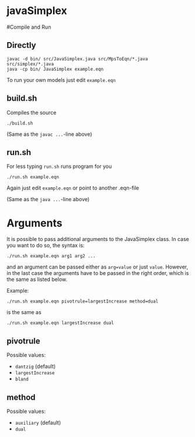 # javaSimplex

#Compile and Run
## Directly
```
javac -d bin/ src/JavaSimplex.java src/MpsToEqn/*.java src/simplex/*.java
java -cp bin/ JavaSimplex example.eqn
```
To run your own models just edit ```example.eqn```

## build.sh
Compiles the source
```
./build.sh
```
(Same as the ```javac ...```-line above)

## run.sh
For less typing ```run.sh``` runs program for you
```
./run.sh example.eqn
```
Again just edit ```example.eqn``` or point to another .eqn-file

(Same as the ```java ...```-line above)


# Arguments
It is possible to pass additional arguments to the JavaSimplex class. In case you want to do so, the syntax is:
```
./run.sh example.eqn arg1 arg2 ...
```

and an argument can be passed either as ```arg=value``` or just ```value```. However, in the last case the arguments have to be passed in the right order, which is the same as listed below.

Example:
```
./run.sh example.eqn pivotrule=largestIncrease method=dual
```
is the same as
```
./run.sh example.eqn largestIncrease dual
```

## pivotrule
Possible values:

 - ```dantzig``` (default)
 - ```largestIncrease```
 - ```bland```

## method
Possible values:

 - ```auxiliary``` (default)
 - ```dual```

